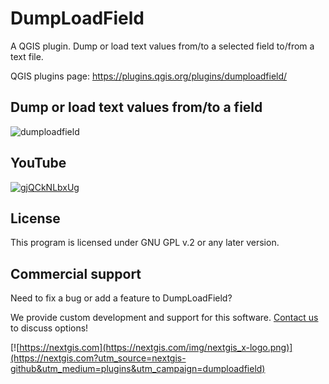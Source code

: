 # DumpLoadField

A QGIS plugin. Dump or load text values from/to a selected field to/from a text file.

QGIS plugins page: https://plugins.qgis.org/plugins/dumploadfield/ 

## Dump or load text values from/to a field

![dumploadfield](https://github.com/nextgis/qgis_dumploadfield/assets/101568545/5df716b9-96d3-422d-9fac-6a558c7d7543)

## YouTube

[![gjQCkNLbxUg](https://github.com/nextgis/qgis_dumploadfield/assets/101568545/1ee80c2e-8270-4a91-998c-4799d2d7398d)](https://youtu.be/gjQCkNLbxUg)

## License

This program is licensed under GNU GPL v.2 or any later version.

## Commercial support

Need to fix a bug or add a feature to DumpLoadField? 

We provide custom development and support for this software. [Contact us](https://nextgis.com/contact/?utm_source=nextgis-github&utm_medium=plugins&utm_campaign=dumploadfield) to discuss options!

[![https://nextgis.com](https://nextgis.com/img/nextgis_x-logo.png)](https://nextgis.com?utm_source=nextgis-github&utm_medium=plugins&utm_campaign=dumploadfield)
